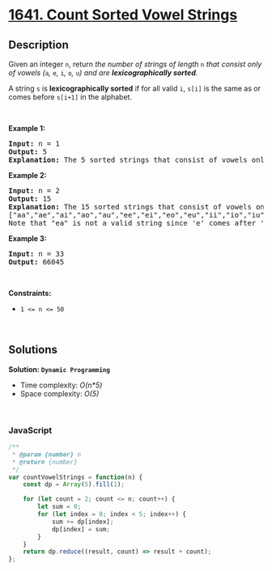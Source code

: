 # [1641. Count Sorted Vowel Strings](https://leetcode.com/problems/count-sorted-vowel-strings)

## Description

<div class="xFUwe" data-track-load="description_content"><p>Given an integer <code>n</code>, return <em>the number of strings of length </em><code>n</code><em> that consist only of vowels (</em><code>a</code><em>, </em><code>e</code><em>, </em><code>i</code><em>, </em><code>o</code><em>, </em><code>u</code><em>) and are <strong>lexicographically sorted</strong>.</em></p>

<p>A string <code>s</code> is <strong>lexicographically sorted</strong> if for all valid <code>i</code>, <code>s[i]</code> is the same as or comes before <code>s[i+1]</code> in the alphabet.</p>

<p>&nbsp;</p>
<p><strong class="example">Example 1:</strong></p>

<pre><strong>Input:</strong> n = 1
<strong>Output:</strong> 5
<strong>Explanation:</strong> The 5 sorted strings that consist of vowels only are <code>["a","e","i","o","u"].</code>
</pre>

<p><strong class="example">Example 2:</strong></p>

<pre><strong>Input:</strong> n = 2
<strong>Output:</strong> 15
<strong>Explanation:</strong> The 15 sorted strings that consist of vowels only are
["aa","ae","ai","ao","au","ee","ei","eo","eu","ii","io","iu","oo","ou","uu"].
Note that "ea" is not a valid string since 'e' comes after 'a' in the alphabet.
</pre>

<p><strong class="example">Example 3:</strong></p>

<pre><strong>Input:</strong> n = 33
<strong>Output:</strong> 66045
</pre>

<p>&nbsp;</p>
<p><strong>Constraints:</strong></p>

<ul>
	<li><code>1 &lt;= n &lt;= 50</code>&nbsp;</li>
</ul>
</div>

<p>&nbsp;</p>

## Solutions

**Solution: `Dynamic Programming`**
- Time complexity: <em>O(n*5)</em>
- Space complexity: <em>O(5)</em>

<p>&nbsp;</p>

### **JavaScript**

```js
/**
 * @param {number} n
 * @return {number}
 */
var countVowelStrings = function(n) {
    const dp = Array(5).fill(1);

    for (let count = 2; count <= n; count++) {
        let sum = 0;
        for (let index = 0; index < 5; index++) {
            sum += dp[index];
            dp[index] = sum;
        }
    }
    return dp.reduce((result, count) => result + count);
};
```
